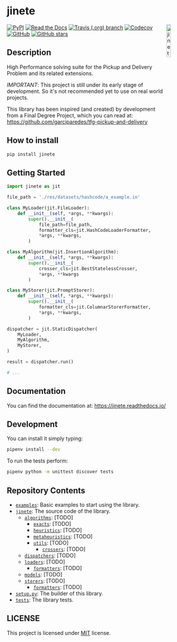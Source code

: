 
# jinete

<img align="right" width="15%" src="https://raw.githubusercontent.com/garciparedes/jinete/master/res/images/jinete.svg?sanitize=true" alt="jinete">

[![PyPI](https://img.shields.io/pypi/v/jinete.svg)](https://pypi.org/project/jinete)
[![Read the Docs](https://img.shields.io/readthedocs/jinete.svg)](https://jinete.readthedocs.io/)
[![Travis (.org) branch](https://img.shields.io/travis/garciparedes/jinete/master.svg)](https://travis-ci.org/garciparedes/jinete/branches)
[![Codecov](https://img.shields.io/codecov/c/github/garciparedes/jinete.svg)](https://codecov.io/gh/garciparedes/jinete)
[![GitHub](https://img.shields.io/github/license/garciparedes/jinete.svg)](https://github.com/garciparedes/jinete/blob/master/LICENSE)
[![GitHub stars](https://img.shields.io/github/stars/garciparedes/jinete.svg)](https://github.com/garciparedes/jinete)

## Description 

High Performance solving suite for the Pickup and Delivery Problem and its related extensions. 

*IMPORTANT*: This project is still under its early stage of development. So it's not recommended yet to use on real world projects. 

This library has been inspired (and created) by development from a Final Degree Project, which you can read at: https://github.com/garciparedes/tfg-pickup-and-delivery


## How to install

```bash
pip install jinete
```

## Getting Started

```python
import jinete as jit

file_path = './res/datasets/hashcode/a_example.in'

class MyLoader(jit.FileLoader):
    def __init__(self, *args, **kwargs):
        super().__init__(
            file_path=file_path,
            formatter_cls=jit.HashCodeLoaderFormatter,
            *args, **kwargs,
        )

class MyAlgorithm(jit.InsertionAlgorithm):
    def __init__(self, *args, **kwargs):
        super().__init__(
            crosser_cls=jit.BestStatelessCrosser,
            *args, **kwargs
        )

class MyStorer(jit.PromptStorer):
    def __init__(self, *args, **kwargs):
        super().__init__(
            formatter_cls=jit.ColumnarStorerFormatter,
            *args, **kwargs,
        )

dispatcher = jit.StaticDispatcher(
    MyLoader,
    MyAlgorithm,
    MyStorer,
)

result = dispatcher.run()

# ...

```

## Documentation
You can find the documentation at: https://jinete.readthedocs.io/


## Development

You can install it simply typing:

```bash
pipenv install --dev
```

To run the tests perform:

```bash
pipenv python -m unittest discover tests
```

## Repository Contents

* [`examples`](https://github.com/garciparedes/jinete/tree/master/examples/): Basic examples to start using the library.
* [`jinete`](https://github.com/garciparedes/jinete/tree/master/jinete/): The source code of the library.
  * [`algorithms`](https://github.com/garciparedes/jinete/tree/master/jinete/algorithms/): [TODO]
    * [`exacts`](https://github.com/garciparedes/jinete/tree/master/jinete/algorithms/exacts): [TODO]
    * [`heuristics`](https://github.com/garciparedes/jinete/tree/master/jinete/algorithms/heuristics): [TODO]
    * [`metaheuristics`](https://github.com/garciparedes/jinete/tree/master/jinete/algorithms/metaheuristics): [TODO]
    * [`utils`](https://github.com/garciparedes/jinete/tree/master/jinete/algorithms/utils): [TODO]
      * [`crossers`](https://github.com/garciparedes/jinete/tree/master/jinete/algorithms/utils/crossers): [TODO]
  * [`dispatchers`](https://github.com/garciparedes/jinete/tree/master/jinete/dispatchers/): [TODO]
  * [`loaders`](https://github.com/garciparedes/jinete/tree/master/jinete/loaders/): [TODO]
    * [`formatters`](https://github.com/garciparedes/jinete/tree/master/jinete/loaders/formatters/): [TODO]
  * [`models`](https://github.com/garciparedes/jinete/tree/master/jinete/models/): [TODO]
  * [`storers`](https://github.com/garciparedes/jinete/tree/master/jinete/storers/): [TODO]
    * [`formatters`](https://github.com/garciparedes/jinete/tree/master/jinete/storers/formatters/): [TODO]
* [`setup.py`](https://github.com/garciparedes/jinete/tree/master/setup.py): The builder of this library.
* [`tests`](https://github.com/garciparedes/jinete/tree/master/tests/): The library tests.

## LICENSE
This project is licensed under [MIT](LICENSE) license.
